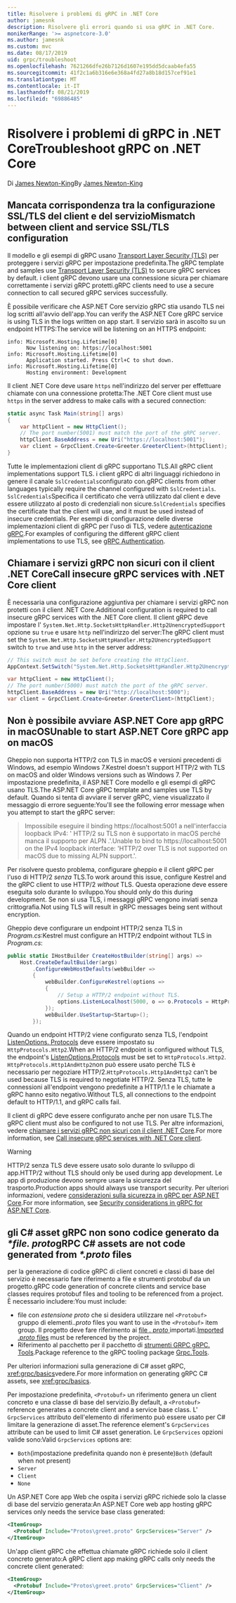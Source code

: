 ```yaml
---
title: Risolvere i problemi di gRPC in .NET Core
author: jamesnk
description: Risolvere gli errori quando si usa gRPC in .NET Core.
monikerRange: '>= aspnetcore-3.0'
ms.author: jamesnk
ms.custom: mvc
ms.date: 08/17/2019
uid: grpc/troubleshoot
ms.openlocfilehash: 7621266dfe26b7126d1607e195dd5dcaab4efa55
ms.sourcegitcommit: 41f2c1a6b316e6e368a4fd27a8b18d157cef91e1
ms.translationtype: MT
ms.contentlocale: it-IT
ms.lasthandoff: 08/21/2019
ms.locfileid: "69886485"
---
```

# <a name="troubleshoot-grpc-on-net-core"></a><span data-ttu-id="e2667-103">Risolvere i problemi di gRPC in .NET Core</span><span class="sxs-lookup"><span data-stu-id="e2667-103">Troubleshoot gRPC on .NET Core</span></span>

<span data-ttu-id="e2667-104">Di [James Newton-King](https://twitter.com/jamesnk)</span><span class="sxs-lookup"><span data-stu-id="e2667-104">By [James Newton-King](https://twitter.com/jamesnk)</span></span>

## <a name="mismatch-between-client-and-service-ssltls-configuration"></a><span data-ttu-id="e2667-105">Mancata corrispondenza tra la configurazione SSL/TLS del client e del servizio</span><span class="sxs-lookup"><span data-stu-id="e2667-105">Mismatch between client and service SSL/TLS configuration</span></span>

<span data-ttu-id="e2667-106">Il modello e gli esempi di gRPC usano [Transport Layer Security (TLS)](https://tools.ietf.org/html/rfc5246) per proteggere i servizi gRPC per impostazione predefinita.</span><span class="sxs-lookup"><span data-stu-id="e2667-106">The gRPC template and samples use [Transport Layer Security (TLS)](https://tools.ietf.org/html/rfc5246) to secure gRPC services by default.</span></span> <span data-ttu-id="e2667-107">i client gRPC devono usare una connessione sicura per chiamare correttamente i servizi gRPC protetti.</span><span class="sxs-lookup"><span data-stu-id="e2667-107">gRPC clients need to use a secure connection to call secured gRPC services successfully.</span></span>

<span data-ttu-id="e2667-108">È possibile verificare che ASP.NET Core servizio gRPC stia usando TLS nei log scritti all'avvio dell'app.</span><span class="sxs-lookup"><span data-stu-id="e2667-108">You can verify the ASP.NET Core gRPC service is using TLS in the logs written on app start.</span></span> <span data-ttu-id="e2667-109">Il servizio sarà in ascolto su un endpoint HTTPS:</span><span class="sxs-lookup"><span data-stu-id="e2667-109">The service will be listening on an HTTPS endpoint:</span></span>

```
info: Microsoft.Hosting.Lifetime[0]
      Now listening on: https://localhost:5001
info: Microsoft.Hosting.Lifetime[0]
      Application started. Press Ctrl+C to shut down.
info: Microsoft.Hosting.Lifetime[0]
      Hosting environment: Development
```

<span data-ttu-id="e2667-110">Il client .NET Core deve usare `https` nell'indirizzo del server per effettuare chiamate con una connessione protetta:</span><span class="sxs-lookup"><span data-stu-id="e2667-110">The .NET Core client must use `https` in the server address to make calls with a secured connection:</span></span>

```csharp
static async Task Main(string[] args)
{
    var httpClient = new HttpClient();
    // The port number(5001) must match the port of the gRPC server.
    httpClient.BaseAddress = new Uri("https://localhost:5001");
    var client = GrpcClient.Create<Greeter.GreeterClient>(httpClient);
}
```

<span data-ttu-id="e2667-111">Tutte le implementazioni client di gRPC supportano TLS.</span><span class="sxs-lookup"><span data-stu-id="e2667-111">All gRPC client implementations support TLS.</span></span> <span data-ttu-id="e2667-112">i client gRPC di altri linguaggi richiedono in genere il canale `SslCredentials`configurato con.</span><span class="sxs-lookup"><span data-stu-id="e2667-112">gRPC clients from other languages typically require the channel configured with `SslCredentials`.</span></span> <span data-ttu-id="e2667-113">`SslCredentials`Specifica il certificato che verrà utilizzato dal client e deve essere utilizzato al posto di credenziali non sicure.</span><span class="sxs-lookup"><span data-stu-id="e2667-113">`SslCredentials` specifies the certificate that the client will use, and it must be used instead of insecure credentials.</span></span> <span data-ttu-id="e2667-114">Per esempi di configurazione delle diverse implementazioni client di gRPC per l'uso di TLS, vedere [autenticazione gRPC](https://www.grpc.io/docs/guides/auth/).</span><span class="sxs-lookup"><span data-stu-id="e2667-114">For examples of configuring the different gRPC client implementations to use TLS, see [gRPC Authentication](https://www.grpc.io/docs/guides/auth/).</span></span>

## <a name="call-insecure-grpc-services-with-net-core-client"></a><span data-ttu-id="e2667-115">Chiamare i servizi gRPC non sicuri con il client .NET Core</span><span class="sxs-lookup"><span data-stu-id="e2667-115">Call insecure gRPC services with .NET Core client</span></span>

<span data-ttu-id="e2667-116">È necessaria una configurazione aggiuntiva per chiamare i servizi gRPC non protetti con il client .NET Core.</span><span class="sxs-lookup"><span data-stu-id="e2667-116">Additional configuration is required to call insecure gRPC services with the .NET Core client.</span></span> <span data-ttu-id="e2667-117">Il client gRPC deve impostare l' `System.Net.Http.SocketsHttpHandler.Http2UnencryptedSupport` opzione su `true` e usare `http` nell'indirizzo del server:</span><span class="sxs-lookup"><span data-stu-id="e2667-117">The gRPC client must set the `System.Net.Http.SocketsHttpHandler.Http2UnencryptedSupport` switch to `true` and use `http` in the server address:</span></span>

```csharp
// This switch must be set before creating the HttpClient.
AppContext.SetSwitch("System.Net.Http.SocketsHttpHandler.Http2UnencryptedSupport", true);

var httpClient = new HttpClient();
// The port number(5000) must match the port of the gRPC server.
httpClient.BaseAddress = new Uri("http://localhost:5000");
var client = GrpcClient.Create<Greeter.GreeterClient>(httpClient);
```

## <a name="unable-to-start-aspnet-core-grpc-app-on-macos"></a><span data-ttu-id="e2667-118">Non è possibile avviare ASP.NET Core app gRPC in macOS</span><span class="sxs-lookup"><span data-stu-id="e2667-118">Unable to start ASP.NET Core gRPC app on macOS</span></span>

<span data-ttu-id="e2667-119">Gheppio non supporta HTTP/2 con TLS in macOS e versioni precedenti di Windows, ad esempio Windows 7.</span><span class="sxs-lookup"><span data-stu-id="e2667-119">Kestrel doesn't support HTTP/2 with TLS on macOS and older Windows versions such as Windows 7.</span></span> <span data-ttu-id="e2667-120">Per impostazione predefinita, il ASP.NET Core modello e gli esempi di gRPC usano TLS.</span><span class="sxs-lookup"><span data-stu-id="e2667-120">The ASP.NET Core gRPC template and samples use TLS by default.</span></span> <span data-ttu-id="e2667-121">Quando si tenta di avviare il server gRPC, viene visualizzato il messaggio di errore seguente:</span><span class="sxs-lookup"><span data-stu-id="e2667-121">You'll see the following error message when you attempt to start the gRPC server:</span></span>

> <span data-ttu-id="e2667-122">Impossibile eseguire il binding https://localhost:5001 a nell'interfaccia loopback IPv4: ' HTTP/2 su TLS non è supportato in macOS perché manca il supporto per ALPN .'.</span><span class="sxs-lookup"><span data-stu-id="e2667-122">Unable to bind to https://localhost:5001 on the IPv4 loopback interface: 'HTTP/2 over TLS is not supported on macOS due to missing ALPN support.'.</span></span>

<span data-ttu-id="e2667-123">Per risolvere questo problema, configurare gheppio e il client gRPC per l'uso di HTTP/2 *senza* TLS.</span><span class="sxs-lookup"><span data-stu-id="e2667-123">To work around this issue, configure Kestrel and the gRPC client to use HTTP/2 *without* TLS.</span></span> <span data-ttu-id="e2667-124">Questa operazione deve essere eseguita solo durante lo sviluppo.</span><span class="sxs-lookup"><span data-stu-id="e2667-124">You should only do this during development.</span></span> <span data-ttu-id="e2667-125">Se non si usa TLS, i messaggi gRPC vengono inviati senza crittografia.</span><span class="sxs-lookup"><span data-stu-id="e2667-125">Not using TLS will result in gRPC messages being sent without encryption.</span></span>

<span data-ttu-id="e2667-126">Gheppio deve configurare un endpoint HTTP/2 senza TLS in *Program.cs*:</span><span class="sxs-lookup"><span data-stu-id="e2667-126">Kestrel must configure an HTTP/2 endpoint without TLS in *Program.cs*:</span></span>

```csharp
public static IHostBuilder CreateHostBuilder(string[] args) =>
    Host.CreateDefaultBuilder(args)
        .ConfigureWebHostDefaults(webBuilder =>
        {
            webBuilder.ConfigureKestrel(options =>
            {
                // Setup a HTTP/2 endpoint without TLS.
                options.ListenLocalhost(5000, o => o.Protocols = HttpProtocols.Http2);
            });
            webBuilder.UseStartup<Startup>();
        });
```

<span data-ttu-id="e2667-127">Quando un endpoint HTTP/2 viene configurato senza TLS, l'endpoint [ListenOptions. Protocols](xref:fundamentals/servers/kestrel#listenoptionsprotocols) deve essere impostato su `HttpProtocols.Http2`.</span><span class="sxs-lookup"><span data-stu-id="e2667-127">When an HTTP/2 endpoint is configured without TLS, the endpoint's [ListenOptions.Protocols](xref:fundamentals/servers/kestrel#listenoptionsprotocols) must be set to `HttpProtocols.Http2`.</span></span> <span data-ttu-id="e2667-128">`HttpProtocols.Http1AndHttp2`non può essere usato perché TLS è necessario per negoziare HTTP/2.</span><span class="sxs-lookup"><span data-stu-id="e2667-128">`HttpProtocols.Http1AndHttp2` can't be used because TLS is required to negotiate HTTP/2.</span></span> <span data-ttu-id="e2667-129">Senza TLS, tutte le connessioni all'endpoint vengono predefinite a HTTP/1.1 e le chiamate a gRPC hanno esito negativo.</span><span class="sxs-lookup"><span data-stu-id="e2667-129">Without TLS, all connections to the endpoint default to HTTP/1.1, and gRPC calls fail.</span></span>

<span data-ttu-id="e2667-130">Il client di gRPC deve essere configurato anche per non usare TLS.</span><span class="sxs-lookup"><span data-stu-id="e2667-130">The gRPC client must also be configured to not use TLS.</span></span> <span data-ttu-id="e2667-131">Per altre informazioni, vedere [chiamare i servizi gRPC non sicuri con il client .NET Core](#call-insecure-grpc-services-with-net-core-client).</span><span class="sxs-lookup"><span data-stu-id="e2667-131">For more information, see [Call insecure gRPC services with .NET Core client](#call-insecure-grpc-services-with-net-core-client).</span></span>

> [!WARNING]
> <span data-ttu-id="e2667-132">HTTP/2 senza TLS deve essere usato solo durante lo sviluppo di app.</span><span class="sxs-lookup"><span data-stu-id="e2667-132">HTTP/2 without TLS should only be used during app development.</span></span> <span data-ttu-id="e2667-133">Le app di produzione devono sempre usare la sicurezza del trasporto.</span><span class="sxs-lookup"><span data-stu-id="e2667-133">Production apps should always use transport security.</span></span> <span data-ttu-id="e2667-134">Per ulteriori informazioni, vedere [considerazioni sulla sicurezza in gRPC per ASP.NET Core](xref:grpc/security#transport-security).</span><span class="sxs-lookup"><span data-stu-id="e2667-134">For more information, see [Security considerations in gRPC for ASP.NET Core](xref:grpc/security#transport-security).</span></span>

## <a name="grpc-c-assets-are-not-code-generated-from-proto-files"></a><span data-ttu-id="e2667-135">gli C# asset gRPC non sono codice generato da  *\*file. proto*</span><span class="sxs-lookup"><span data-stu-id="e2667-135">gRPC C# assets are not code generated from *\*.proto* files</span></span>

<span data-ttu-id="e2667-136">per la generazione di codice gRPC di client concreti e classi di base del servizio è necessario fare riferimento a file e strumenti protobuf da un progetto.</span><span class="sxs-lookup"><span data-stu-id="e2667-136">gRPC code generation of concrete clients and service base classes requires protobuf files and tooling to be referenced from a project.</span></span> <span data-ttu-id="e2667-137">È necessario includere:</span><span class="sxs-lookup"><span data-stu-id="e2667-137">You must include:</span></span>

* <span data-ttu-id="e2667-138">file con *estensione proto* che si desidera utilizzare nel `<Protobuf>` gruppo di elementi.</span><span class="sxs-lookup"><span data-stu-id="e2667-138">*.proto* files you want to use in the `<Protobuf>` item group.</span></span> <span data-ttu-id="e2667-139">Il progetto deve fare riferimento ai [file *. proto* ](https://developers.google.com/protocol-buffers/docs/proto3#importing-definitions) importati.</span><span class="sxs-lookup"><span data-stu-id="e2667-139">[Imported *.proto* files](https://developers.google.com/protocol-buffers/docs/proto3#importing-definitions) must be referenced by the project.</span></span>
* <span data-ttu-id="e2667-140">Riferimento al pacchetto per il pacchetto di [strumenti GRPC gRPC. Tools](https://www.nuget.org/packages/Grpc.Tools/).</span><span class="sxs-lookup"><span data-stu-id="e2667-140">Package reference to the gRPC tooling package [Grpc.Tools](https://www.nuget.org/packages/Grpc.Tools/).</span></span>

<span data-ttu-id="e2667-141">Per ulteriori informazioni sulla generazione di C# asset gRPC, <xref:grpc/basics>vedere.</span><span class="sxs-lookup"><span data-stu-id="e2667-141">For more information on generating gRPC C# assets, see <xref:grpc/basics>.</span></span>

<span data-ttu-id="e2667-142">Per impostazione predefinita, `<Protobuf>` un riferimento genera un client concreto e una classe di base del servizio.</span><span class="sxs-lookup"><span data-stu-id="e2667-142">By default, a `<Protobuf>` reference generates a concrete client and a service base class.</span></span> <span data-ttu-id="e2667-143">L' `GrpcServices` attributo dell'elemento di riferimento può essere usato per C# limitare la generazione di asset.</span><span class="sxs-lookup"><span data-stu-id="e2667-143">The reference element's `GrpcServices` attribute can be used to limit C# asset generation.</span></span> <span data-ttu-id="e2667-144">Le `GrpcServices` opzioni valide sono:</span><span class="sxs-lookup"><span data-stu-id="e2667-144">Valid `GrpcServices` options are:</span></span>

* <span data-ttu-id="e2667-145">`Both`(impostazione predefinita quando non è presente)</span><span class="sxs-lookup"><span data-stu-id="e2667-145">`Both` (default when not present)</span></span>
* `Server`
* `Client`
* `None`

<span data-ttu-id="e2667-146">Un ASP.NET Core app Web che ospita i servizi gRPC richiede solo la classe di base del servizio generata:</span><span class="sxs-lookup"><span data-stu-id="e2667-146">An ASP.NET Core web app hosting gRPC services only needs the service base class generated:</span></span>

```xml
<ItemGroup>
  <Protobuf Include="Protos\greet.proto" GrpcServices="Server" />
</ItemGroup>
```

<span data-ttu-id="e2667-147">Un'app client gRPC che effettua chiamate gRPC richiede solo il client concreto generato:</span><span class="sxs-lookup"><span data-stu-id="e2667-147">A gRPC client app making gRPC calls only needs the concrete client generated:</span></span>

```xml
<ItemGroup>
  <Protobuf Include="Protos\greet.proto" GrpcServices="Client" />
</ItemGroup>
```
